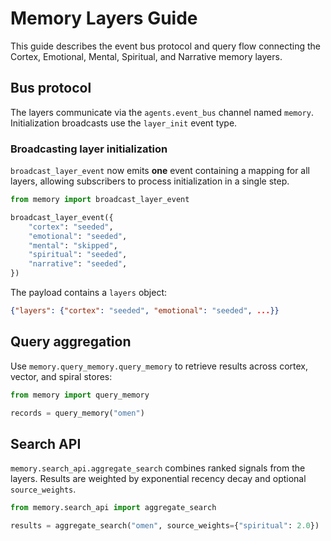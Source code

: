 # Memory Layers Guide

This guide describes the event bus protocol and query flow connecting the
Cortex, Emotional, Mental, Spiritual, and Narrative memory layers.

## Bus protocol

The layers communicate via the `agents.event_bus` channel named `memory`.
Initialization broadcasts use the `layer_init` event type.

### Broadcasting layer initialization

`broadcast_layer_event` now emits **one** event containing a mapping for all
layers, allowing subscribers to process initialization in a single step.

```python
from memory import broadcast_layer_event

broadcast_layer_event({
    "cortex": "seeded",
    "emotional": "seeded",
    "mental": "skipped",
    "spiritual": "seeded",
    "narrative": "seeded",
})
```

The payload contains a `layers` object:

```json
{"layers": {"cortex": "seeded", "emotional": "seeded", ...}}
```

## Query aggregation

Use `memory.query_memory.query_memory` to retrieve results across cortex,
vector, and spiral stores:

```python
from memory import query_memory

records = query_memory("omen")
```

## Search API

`memory.search_api.aggregate_search` combines ranked signals from the layers.
Results are weighted by exponential recency decay and optional `source_weights`.

```python
from memory.search_api import aggregate_search

results = aggregate_search("omen", source_weights={"spiritual": 2.0})
```


